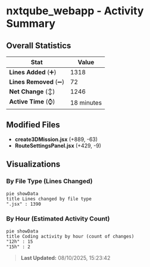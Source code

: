 # nxtqube_webapp - Activity Summary 

## Overall Statistics

| Stat                   | Value                                                             |
| ---------------------- | ----------------------------------------------------------------- |
| **Lines Added** (➕)   | 1318                                          |
| **Lines Removed** (➖) | 72                                        |
| **Net Change** (↕)    | 1246                |
| **Active Time** (⌚)   | 18 minutes |


## Modified Files
- **create3DMission.jsx** (+889, -63)
- **RouteSettingsPanel.jsx** (+429, -9)

## Visualizations

### By File Type (Lines Changed)

```mermaid
pie showData
title Lines changed by file type
".jsx" : 1390
```

### By Hour (Estimated Activity Count)

```mermaid
pie showData
title Coding activity by hour (count of changes)
"12h" : 15
"15h" : 2
```


> **Last Updated:** 08/10/2025, 15:23:42